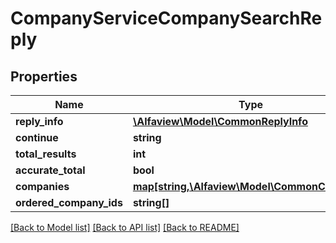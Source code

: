 # CompanyServiceCompanySearchReply

## Properties
Name | Type | Description | Notes
------------ | ------------- | ------------- | -------------
**reply_info** | [**\Alfaview\Model\CommonReplyInfo**](CommonReplyInfo.md) |  | [optional] 
**continue** | **string** |  | [optional] 
**total_results** | **int** |  | [optional] 
**accurate_total** | **bool** |  | [optional] 
**companies** | [**map[string,\Alfaview\Model\CommonCompany]**](CommonCompany.md) |  | [optional] 
**ordered_company_ids** | **string[]** |  | [optional] 

[[Back to Model list]](../README.md#documentation-for-models) [[Back to API list]](../README.md#documentation-for-api-endpoints) [[Back to README]](../README.md)


